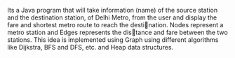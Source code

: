  Its a Java program that will take information (name) of the source
station and the destination station, of Delhi Metro, from the user
and display the fare and shortest metro route to reach the destination.
 Nodes represent a metro station and Edges represents the distance and fare between the two stations.
 This idea is implemented using Graph using different algorithms
like Dijkstra, BFS and DFS, etc. and Heap data structures.
